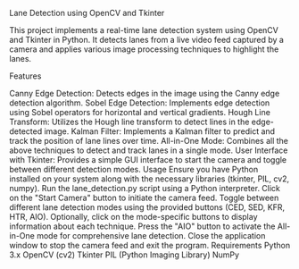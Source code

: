 Lane Detection using OpenCV and Tkinter

This project implements a real-time lane detection system using OpenCV and Tkinter in Python. It detects lanes from a live video feed captured by a camera and applies various image processing techniques to highlight the lanes.

Features

Canny Edge Detection: Detects edges in the image using the Canny edge detection algorithm.
Sobel Edge Detection: Implements edge detection using Sobel operators for horizontal and vertical gradients.
Hough Line Transform: Utilizes the Hough line transform to detect lines in the edge-detected image.
Kalman Filter: Implements a Kalman filter to predict and track the position of lane lines over time.
All-in-One Mode: Combines all the above techniques to detect and track lanes in a single mode.
User Interface with Tkinter: Provides a simple GUI interface to start the camera and toggle between different detection modes.
Usage
Ensure you have Python installed on your system along with the necessary libraries (tkinter, PIL, cv2, numpy).
Run the lane_detection.py script using a Python interpreter.
Click on the "Start Camera" button to initiate the camera feed.
Toggle between different lane detection modes using the provided buttons (CED, SED, KFR, HTR, AIO).
Optionally, click on the mode-specific buttons to display information about each technique.
Press the "AIO" button to activate the All-in-One mode for comprehensive lane detection.
Close the application window to stop the camera feed and exit the program.
Requirements
Python 3.x
OpenCV (cv2)
Tkinter
PIL (Python Imaging Library)
NumPy
